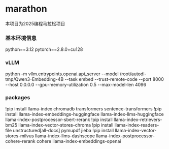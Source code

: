 # marathon
本项目为2025编程马拉松项目

### 基本环境信息

python==3.12
pytorch==2.8.0+cu128

### vLLM

python -m vllm.entrypoints.openai.api_server --model /root/autodl-tmp/Qwen3-Embedding-4B --task embed --trust-remote-code --port 8000 --host 0.0.0.0 --gpu-memory-utilization 0.5 --max-model-len 4096

### packages
!pip install llama-index chromadb transformers sentence-transformers 
!pip install llama-index-embeddings-huggingface llama-index-llms-huggingface llama-index-postprocessor-sbert-rerank 
!pip install llama-index-retrievers-bm25 llama-index-vector-stores-chroma
!pip install llama-index-readers-file unstructured[all-docs] pymupdf jieba
!pip install llama-index-vector-stores-milvus llama-index-llms-dashscope llama-index-postprocessor-cohere-rerank cohere llama-index-embeddings-openai
